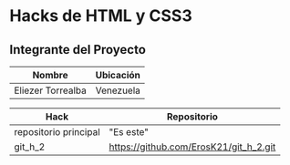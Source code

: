 # Hacks de HTML y CSS3
## Integrante del Proyecto

| Nombre            | Ubicación    |
|-------------------|--------------|
| Eliezer Torrealba |    Venezuela |

| Hack           | Repositorio   |
|----------------|---------------|
| repositorio principal        |  "Es este"    |
| git_h_2        | https://github.com/ErosK21/git_h_2.git |

